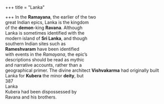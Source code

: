 +++
title = "Lanka"

+++
In the **Ramayana**, the earlier of the two  
great Indian epics, Lanka is the kingdom  
of the **demon**-king **Ravana**. Although  
Lanka is sometimes identified with the  
modern island of **Sri Lanka**, and though  
southern Indian sites such as  
**Rameshvaram** have been identified  
with events in the *Ramayana*, the epic’s  
descriptions should be read as mythic  
and narrative accounts, rather than a  
geographical primer. The divine architect **Vishvakarma** had originally built  
Lanka for **Kubera** the minor **deity**, but  
387  
Lanka  
Kubera had been dispossessed by  
Ravana and his brothers.